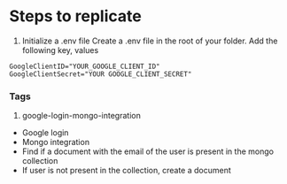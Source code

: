 # Steps to replicate

1. Initialize a .env file
Create a .env file in the root of your folder. Add the following key, values

```
GoogleClientID="YOUR_GOOGLE_CLIENT_ID"
GoogleClientSecret="YOUR GOOGLE_CLIENT_SECRET"
```



### Tags
1. google-login-mongo-integration
- Google login
- Mongo integration
- Find if a document with the email of the user is present in the mongo collection
- If user is not present in the collection, create a document 